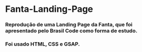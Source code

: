 # Fanta-Landing-Page

### Reprodução de uma Landing Page da Fanta, que foi apresentado pelo Brasil Code como forma de estudo.

### Foi usado HTML, CSS e GSAP.
